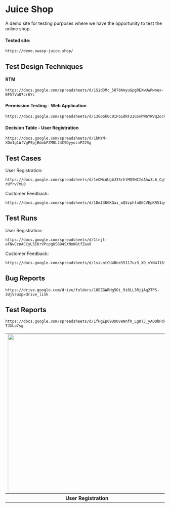 # Juice Shop
A demo site for testing purposes where we have the opportunity to test the online shop.

#### Tested site:
```
https://demo.owasp-juice.shop/
```

## Test Design Techniques

#### RTM
```
https://docs.google.com/spreadsheets/d/1Sid3Mc_5O78AmyuGpgREXwUwRwnex-BF5fVa07cr6Yc
```

#### Permission Testing - Web Application
```
https://docs.google.com/spreadsheets/d/13G6okOC0iPo1dRF22GSvhWaYWVq2ocVwi0OZSDSqWzg
```

#### Decision Table - User Registration
```
https://docs.google.com/spreadsheets/d/1bMYM-XOn1g1WfVgP9pjBdobFZM0L24C9DyyocnP22Sg
```

## Test Cases
User Registration:
```
https://docs.google.com/spreadsheets/d/1eOMcAUgbJ3SrhtMQ9HCIdAhw3L6_Cgtv1-rUfrv7mL0
```

Customer Feedback:
```
https://docs.google.com/spreadsheets/d/1Dm13UGKGai_wQ5zphfuQ6CVEpKR51qsypl0IlK_pPck
```

## Test Runs
User Registration:
```
https://docs.google.com/spreadsheets/d/1tnjt-eFNwCcnACCyL5IKrVPcpgUS894SXNmWGtfZau0
```

Customer Feedback:
```
https://docs.google.com/spreadsheets/d/1ssLntCU4BneS5117uz3_XD_vYN4J18fPsGJ_5vunFu8
```

## Bug Reports
```
https://drive.google.com/drive/folders/10EZGWRHg5Oi_9i0LL3RjjAq2TPS-3UjV?usp=drive_link
```

## Test Reports
```
https://docs.google.com/spreadsheets/d/1fHgEp69DU0veNnfR_LgOTJ_yAOObPdvEVD-TJXLo7sg
```

<table>
  <tr>
    <td><img src="https://github.com/LosKamilos91/juice-shop/assets/93448256/890f113a-02ca-4f88-9625-aebc2b6eccf2" width="500"></td>
    <td><img src="https://github.com/LosKamilos91/juice-shop/assets/93448256/06888825-7d92-453c-876c-e0584063a487" width="500"></td>
  </tr>
  <tr>
    <th align="center">User Registration</th>
    <th align="center">Customer Feedback</th>
  </tr>
</table>




